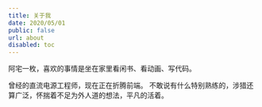 ```yaml
---
title: 关于我
date: 2020/05/01
public: false
url: about
disabled: toc
---
```


阿宅一枚，喜欢的事情是坐在家里看闲书、看动画、写代码。

曾经的直流电源工程师，现在正在折腾前端。
不敢说有什么特别熟练的，涉猎还算广泛，怀揣着不足为外人道的想法，平凡的活着。
